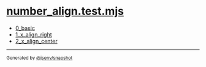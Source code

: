 # [number_align.test.mjs](../number_align.test.mjs)


- [0_basic](0_basic/0_basic.md)
- [1_x_align_right](1_x_align_right/1_x_align_right.md)
- [2_x_align_center](2_x_align_center/2_x_align_center.md)

---

<sub>
  Generated by <a href="https://github.com/jsenv/core/tree/main/packages/tooling/snapshot">@jsenv/snapshot</a>
</sub>
